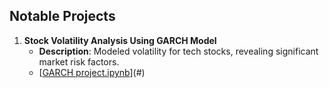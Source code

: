 ## Notable Projects

1. **Stock Volatility Analysis Using GARCH Model**
    - **Description**: Modeled volatility for tech stocks, revealing significant market risk factors.
    - [[GARCH project.ipynb](https://github.com/kanupriya1190/Projects/blob/e2e281d9b0c82c5d71c46ef65fd90a67a5479e5a/GARCH%20project.ipynb)](#)
